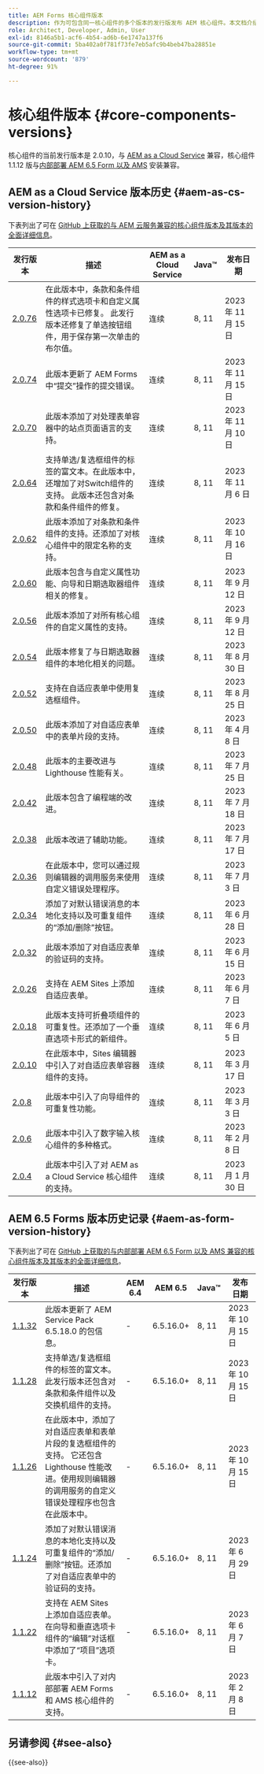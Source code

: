 ```yaml
---
title: AEM Forms 核心组件版本
description: 作为可包含同一核心组件的多个版本的发行版发布 AEM 核心组件。本文档介绍了什么是发行版本和版本，以及如何了解核心组件与 AEM 的兼容性。
role: Architect, Developer, Admin, User
exl-id: 8146a5b1-acf6-4b54-ad6b-6e1747a137f6
source-git-commit: 5ba402a0f781f73fe7eb5afc9b4beb47ba28851e
workflow-type: tm+mt
source-wordcount: '879'
ht-degree: 91%

---
```


# 核心组件版本 {#core-components-versions}

核心组件的当前发行版本是 2.0.10，与 [AEM as a Cloud Service](https://experienceleague.adobe.com/docs/experience-manager-cloud-service/landing/home.html?lang=zh-Hans) 兼容，核心组件 1.1.12 版与[内部部署 AEM 6.5 Form 以及 AMS](https://experienceleague.adobe.com/docs/experience-manager-65/user-guide/home.html?lang=zh-Hans) 安装兼容。

## AEM as a Cloud Service 版本历史 {#aem-as-cs-version-history}

下表列出了可在 [GitHub 上获取的与 AEM 云服务兼容的核心组件版本及其版本的全面详细信息](https://github.com/adobe/aem-core-forms-components/releases)。

| 发行版本 | 描述 | AEM as a Cloud Service | Java™ | 发布日期 |
|---|---|---|---|---|
| [2.0.76](https://github.com/adobe/aem-core-forms-components/releases/tag/core-forms-components-reactor-2.0.76) | 在此版本中，条款和条件组件的样式选项卡和自定义属性选项卡已修复。 此发行版本还修复了单选按钮组件，用于保存第一次单击的布尔值。 | 连续 | 8, 11 | 2023 年 11 月 15 日 |
| [2.0.74](https://github.com/adobe/aem-core-forms-components/releases/tag/core-forms-components-reactor-2.0.74) | 此版本更新了 AEM Forms 中“提交”操作的提交错误。 | 连续 | 8, 11 | 2023 年 11 月 15 日 |
| [2.0.70](https://github.com/adobe/aem-core-forms-components/releases/tag/core-forms-components-reactor-2.0.70) | 此版本添加了对处理表单容器中的站点页面语言的支持。 | 连续 | 8, 11 | 2023 年 11 月 10 日 |
| [2.0.64](https://github.com/adobe/aem-core-forms-components/releases/tag/core-forms-components-reactor-2.0.64) | 支持单选/复选框组件的标签的富文本。在此版本中，还增加了对Switch组件的支持。 此版本还包含对条款和条件组件的修复。 | 连续 | 8, 11 | 2023 年 11 月 6 日 |
| [2.0.62](https://github.com/adobe/aem-core-forms-components/releases/tag/core-forms-components-reactor-2.0.62) | 此版本添加了对条款和条件组件的支持。还添加了对核心组件中的限定名称的支持。 | 连续 | 8, 11 | 2023 年 10 月 16 日 |
| [2.0.60](https://github.com/adobe/aem-core-forms-components/releases/tag/core-forms-components-reactor-2.0.60) | 此版本包含与自定义属性功能、向导和日期选取器组件相关的修复。 | 连续 | 8, 11 | 2023 年 9 月 12 日 |
| [2.0.56](https://github.com/adobe/aem-core-forms-components/releases/tag/core-forms-components-reactor-2.0.56) | 此版本添加了对所有核心组件的自定义属性的支持。 | 连续 | 8, 11 | 2023 年 9 月 12 日 |
| [2.0.54](https://github.com/adobe/aem-core-forms-components/releases/tag/core-forms-components-reactor-2.0.54) | 此版本修复了与日期选取器组件的本地化相关的问题。 | 连续 | 8, 11 | 2023 年 8 月 30 日 |
| [2.0.52](https://github.com/adobe/aem-core-forms-components/releases/tag/core-forms-components-reactor-2.0.52) | 支持在自适应表单中使用复选框组件。 | 连续 | 8, 11 | 2023 年 8 月 25 日 |
| [2.0.50](https://github.com/adobe/aem-core-forms-components/releases/tag/core-forms-components-reactor-2.0.50) | 此版本添加了对自适应表单中的表单片段的支持。 | 连续 | 8, 11 | 2023 年 4 月 8 日 |
| [2.0.48](https://github.com/adobe/aem-core-forms-components/releases/tag/core-forms-components-reactor-2.0.48) | 此版本的主要改进与 Lighthouse 性能有关。 | 连续 | 8, 11 | 2023 年 7 月 25 日 |
| [2.0.42](https://github.com/adobe/aem-core-forms-components/releases/tag/core-forms-components-reactor-2.0.42) | 此版本包含了编程端的改进。 | 连续 | 8, 11 | 2023 年 7 月 18 日 |
| [2.0.38](https://github.com/adobe/aem-core-forms-components/releases/tag/core-forms-components-reactor-2.0.38) | 此版本改进了辅助功能。 | 连续 | 8, 11 | 2023 年 7 月 17 日 |
| [2.0.36](https://github.com/adobe/aem-core-forms-components/releases/tag/core-forms-components-reactor-2.0.36) | 在此版本中，您可以通过规则编辑器的调用服务来使用自定义错误处理程序。 | 连续 | 8, 11 | 2023 年 7 月 3 日 |
| [2.0.34](https://github.com/adobe/aem-core-forms-components/releases/tag/core-forms-components-reactor-2.0.34) | 添加了对默认错误消息的本地化支持以及可重复组件的“添加/删除”按钮。 | 连续 | 8, 11 | 2023 年 6 月 28 日 |
| [2.0.32](https://github.com/adobe/aem-core-forms-components/releases/tag/core-forms-components-reactor-2.0.32) | 此版本添加了对自适应表单的验证码的支持。 | 连续 | 8, 11 | 2023 年 6 月 15 日 |
| [2.0.26](https://github.com/adobe/aem-core-forms-components/releases/tag/core-forms-components-reactor-2.0.26) | 支持在 AEM Sites 上添加自适应表单。 | 连续 | 8, 11 | 2023 年 6 月 7 日 |
| [2.0.18](https://github.com/adobe/aem-core-forms-components/releases/tag/core-forms-components-reactor-2.0.18) | 此版本支持可折叠项组件的可重复性。还添加了一个垂直选项卡形式的新组件。 | 连续 | 8, 11 | 2023 年 6 月 5 日 |
| [2.0.10](https://github.com/adobe/aem-core-forms-components/releases/tag/core-forms-components-reactor-2.0.10) | 在此版本中，Sites 编辑器中引入了对自适应表单容器组件的支持。 | 连续 | 8, 11 | 2023 年 3 月 17 日 |
| [2.0.8](https://github.com/adobe/aem-core-forms-components/releases/tag/core-forms-components-reactor-2.0.8) | 此版本中引入了向导组件的可重复性功能。 | 连续 | 8, 11 | 2023 年 3 月 3 日 |
| [2.0.6](https://github.com/adobe/aem-core-forms-components/releases/tag/core-forms-components-reactor-2.0.6) | 此版本中引入了数字输入核心组件的多种格式。 | 连续 | 8, 11 | 2023 年 2 月 8 日 |
| [2.0.4](https://github.com/adobe/aem-core-forms-components/releases/tag/core-forms-components-reactor-2.0.6) | 此版本中引入了对 AEM as a Cloud Service 核心组件的支持。 | 连续 | 8, 11 | 2023 月 1 月 30 日 |

## AEM 6.5 Forms 版本历史记录 {#aem-as-form-version-history}

下表列出了可在 [GitHub 上获取的与内部部署 AEM 6.5 Form 以及 AMS 兼容的核心组件版本及其版本的全面详细信息](https://github.com/adobe/aem-core-forms-components/releases/tag/core-forms-components-reactor-1.1.12)。

| 发行版本 | 描述 | AEM 6.4 | AEM 6.5 | Java™ | 发布日期 |
|---|---|---|---|---|---|
| [1.1.32](https://github.com/adobe/aem-core-forms-components/releases/tag/core-forms-components-reactor-1.1.32) | 此版本更新了 AEM Service Pack 6.5.18.0 的包信息。 | - | 6.5.16.0+ | 8, 11 | 2023 年 10 月 15 日 |
| [1.1.28](https://github.com/adobe/aem-core-forms-components/releases/tag/core-forms-components-reactor-1.1.28) | 支持单选/复选框组件的标签的富文本。此发行版本还包含对条款和条件组件以及交换机组件的支持。 | - | 6.5.16.0+ | 8, 11 | 2023 年 10 月 15 日 |
| [1.1.26](https://github.com/adobe/aem-core-forms-components/releases/tag/core-forms-components-reactor-1.1.26) | 在此版本中，添加了对自适应表单和表单片段的复选框组件的支持。 它还包含 Lighthouse 性能改进。使用规则编辑器的调用服务的自定义错误处理程序也包含在此版本中。 | - | 6.5.16.0+ | 8, 11 | 2023 年 10 月 15 日 |
| [1.1.24](https://github.com/adobe/aem-core-forms-components/releases/tag/core-forms-components-reactor-1.1.24) | 添加了对默认错误消息的本地化支持以及可重复组件的“添加/删除”按钮。还添加了对自适应表单中的验证码的支持。 | - | 6.5.16.0+ | 8, 11 | 2023 年 6 月 29 日 |
| [1.1.22](https://github.com/adobe/aem-core-forms-components/releases/tag/core-forms-components-reactor-1.1.22) | 支持在 AEM Sites 上添加自适应表单。在向导和垂直选项卡组件的“编辑”对话框中添加了“项目”选项卡。 | - | 6.5.16.0+ | 8, 11 | 2023 年 6 月 7 日 |
| [1.1.12](https://github.com/adobe/aem-core-forms-components/releases/tag/core-forms-components-reactor-1.1.12) | 此版本中引入了对内部部署 AEM Forms 和 AMS 核心组件的支持。 | - | 6.5.16.0+ | 8, 11 | 2023 年 2 月 8 日 |

## 另请参阅 {#see-also}

{{see-also}}